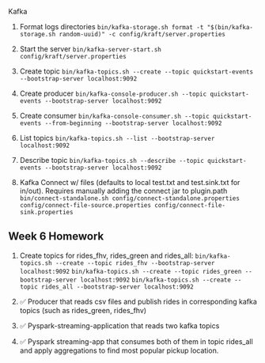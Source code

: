 Kafka

1. Format logs directories
   `bin/kafka-storage.sh format -t "$(bin/kafka-storage.sh random-uuid)" -c config/kraft/server.properties`

2. Start the server
   `bin/kafka-server-start.sh config/kraft/server.properties`

3. Create topic
   `bin/kafka-topics.sh --create --topic quickstart-events --bootstrap-server localhost:9092`

4. Create producer
   `bin/kafka-console-producer.sh --topic quickstart-events --bootstrap-server localhost:9092`

5. Create consumer
   `bin/kafka-console-consumer.sh --topic quickstart-events --from-beginning --bootstrap-server localhost:9092`

6. List topics
   `bin/kafka-topics.sh --list --bootstrap-server localhost:9092`

7. Describe topic
   `bin/kafka-topics.sh --describe --topic quickstart-events --bootstrap-server localhost:9092`

8. Kafka Connect w/ files (defaults to local test.txt and test.sink.txt for in/out). Requires manually adding the connect jar to plugin.path
   `bin/connect-standalone.sh config/connect-standalone.properties config/connect-file-source.properties config/connect-file-sink.properties`

## Week 6 Homework

1. Create topics for rides_fhv, rides_green and rides_all:
   `bin/kafka-topics.sh --create --topic rides_fhv --bootstrap-server localhost:9092`
   `bin/kafka-topics.sh --create --topic rides_green --bootstrap-server localhost:9092`
   `bin/kafka-topics.sh --create --topic rides_all --bootstrap-server localhost:9092`
2. ✅ Producer that reads csv files and publish rides in corresponding kafka topics (such as rides_green, rides_fhv)

3. ✅ Pyspark-streaming-application that reads two kafka topics

4. ✅ Pyspark streaming-app that consumes both of them in topic rides_all and apply aggregations to find most popular pickup location.
